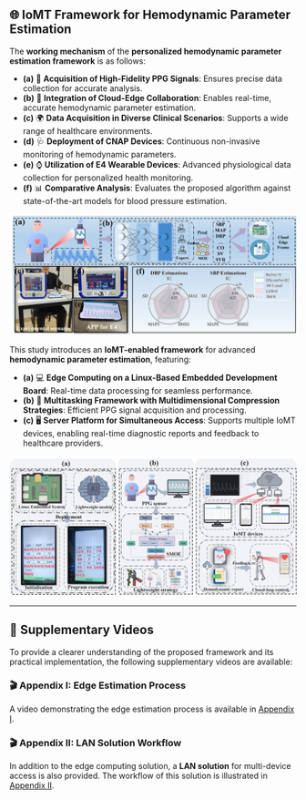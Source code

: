 ## **🌐 IoMT Framework for Hemodynamic Parameter Estimation**  

The **working mechanism** of the **personalized hemodynamic parameter estimation framework** is as follows:  
- **(a)** 🎯 **Acquisition of High-Fidelity PPG Signals**: Ensures precise data collection for accurate analysis.  
- **(b)** 🔄 **Integration of Cloud-Edge Collaboration**: Enables real-time, accurate hemodynamic parameter estimation.  
- **(c)** 🌍 **Data Acquisition in Diverse Clinical Scenarios**: Supports a wide range of healthcare environments.  
- **(d)** 🩺 **Deployment of CNAP Devices**: Continuous non-invasive monitoring of hemodynamic parameters.  
- **(e)** ⌚ **Utilization of E4 Wearable Devices**: Advanced physiological data collection for personalized health monitoring.  
- **(f)** 📊 **Comparative Analysis**: Evaluates the proposed algorithm against state-of-the-art models for blood pressure estimation.  

![Framework Overview](https://github.com/liuyisi123/LSMOE/blob/main/Figure/Fig.1.jpg)  

This study introduces an **IoMT-enabled framework** for advanced **hemodynamic parameter estimation**, featuring:  
- **(a)** 💻 **Edge Computing on a Linux-Based Embedded Development Board**: Real-time data processing for seamless performance.  
- **(b)** 🔧 **Multitasking Framework with Multidimensional Compression Strategies**: Efficient PPG signal acquisition and processing.  
- **(c)** 🖥 **Server Platform for Simultaneous Access**: Supports multiple IoMT devices, enabling real-time diagnostic reports and feedback to healthcare providers.  

![IoMT Framework](https://github.com/liuyisi123/LSMOE/blob/main/Figure/Fig.2.jpg)  

---

## **🎥 Supplementary Videos**  
To provide a clearer understanding of the proposed framework and its practical implementation, the following supplementary videos are available:

### **🎬 Appendix I: Edge Estimation Process**  
A video demonstrating the edge estimation process is available in [Appendix I](https://github.com/liuyisi123/LSMOE/blob/main/Appendix%20I.mp4).  

### **🎬 Appendix II: LAN Solution Workflow**  
In addition to the edge computing solution, a **LAN solution** for multi-device access is also provided. The workflow of this solution is illustrated in [Appendix II](https://github.com/liuyisi123/LSMOE/blob/main/Appendix%20II.mp4).  
